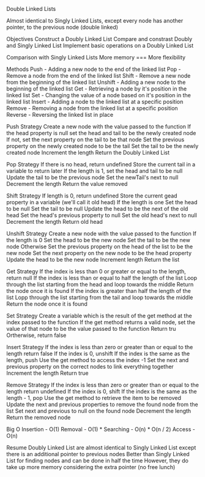Double Linked Lists

Almost identical to Singly Linked Lists, except every node has another pointer, to the previous node (double linked)

Objectives
    Construct a Doubly Linked List
    Compare and constrast Doubly and Singly Linked List
    Implement basic operations on a Doubly Linked List

Comparison with Singly Linked Lists
    More memory === More flexibility

Methods
    Push - Adding a new node to the end of the linked list
    Pop - Remove a node from the end of the linked list
    Shift - Remove a new node from the beginning of the linked list
    Unshift - Adding a new node to the beginning of the linked list
    Get - Retrieving a node by it's position in the linked list
    Set - Changing the value of a node based on it's position in the linked list
    Insert - Adding a node to the linked list at a specific position
    Remove - Removing a node from the linked list at a specific position
    Reverse - Reversing the linked list in place

Push Strategy
    Create a new node with the value passed to the function
    If the head property is null set the head and tail to be the newly created node
    If not, set the next property on the tail to be that node
    Set the previous property on the newly created node to be the tail
    Set the tail to be the newly created node
    Increment the length
    Return the Doubly Linked List

Pop Strategy
    If there is no head, return undefined
    Store the current tail in a variable to return later
    If the length is 1, set the head and tail to be null
    Update the tail to be the previous node
    Set the newTail's next to null
    Decrement the length
    Return the value removed        

Shift Strategy
    If length is 0, return undefined
    Store the current gead property in a variable (we'll call it old head)
    If the length is one
        Set the head to be null
        Set the tail to be null
    Update the head to be the next of the old head
    Set the head's previous property to null
    Set the old head's next to null
    Decrement the length
    Return old head

Unshift Strategy
    Create a new node with the value passed to the function
    If the length is 0
        Set the head to be the new node
        Set the tail to be the new node
    Otherwise
        Set the previous property on the head of the list to be the new node
        Set the next property on the new node to be the head property
        Update the head to be the new node
    Increment length
    Return the list

Get Strategy
    If the index is less than 0 or greater or equal to the length, return null
    If the index is less than or equal to half the length of the list
        Loop through the list starting from the head and loop towards the middle
        Return the node once it is found
    If the index is greater than half the length of the list
        Lopp through the list starting from the tail and loop towards the middle
        Return the node once it is found

Set Strategy
    Create a variable which is the result of the get method at the index passed to the function
        If the get method returns a valid node, set the value of that node to be the value passed to the function
        Return tru
    Ortherwise, return false

Insert Strategy
    If the index is less than zero or greater than or equal to the length return false
    If the index is 0, unshift
    If the index is the same as the length, push
    Use the get method to access the index -1
    Set the next and previous property on the correct nodes to link everything together
    Increment the length
    Return true

Remove Strategy
    If the index is less than zero or greater than or equal to the length return undefined
    If the index is 0, shift
    If the index is the same as the length - 1, pop
    Use the get method to retrieve the item to be removed
    Update the next and previous properties to remove the found node from the list
    Set next and previous to null on the found node
    Decrement the length
    Return the removed node

Big O
    Insertion - O(1)
    Removal - O(1) *
    Searching - O(n) * O(n / 2)
    Access - O(n)

Resume
    Doubly Linked List are almost identical to Singly Linked List except there is an additional pointer to previous nodes
    Better than Singly Linked List for finding nodes and can be done in half the time
    However, they do take up more memory considering the extra pointer (no free lunch)